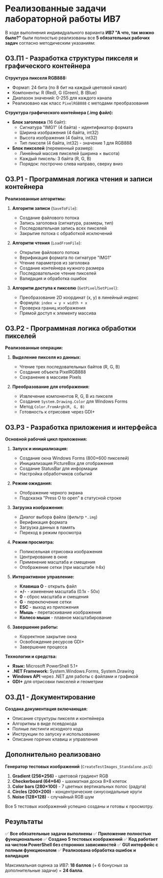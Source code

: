 # Реализованные задачи лабораторной работы ИВ7

В ходе выполнения индивидуального варианта **ИВ7 "А что, так можно было?"** были полностью реализованы все **5 обязательных рабочих задач** согласно методическим указаниям:

## ОЗ.П1 - Разработка структуры пикселя и графического контейнера

**Структура пикселя RGB888:**
- Формат: 24 бита (по 8 бит на каждый цветовой канал)
- Компоненты: R (Red), G (Green), B (Blue)
- Диапазон значений: 0-255 для каждого канала
- Реализовано как класс `PixelRGB888` с методами преобразования

**Структура графического контейнера (.img файл):**
- **Блок заголовка** (16 байт):
  - Сигнатура "IMG1" (4 байта) - идентификатор формата
  - Ширина изображения (4 байта, int32)
  - Высота изображения (4 байта, int32)
  - Тип пикселя (4 байта, int32) - значение 1 для RGB888
- **Блок пикселей** (переменный размер):
  - Линейный массив пикселей (ширина × высота)
  - Каждый пиксель: 3 байта (R, G, B)
  - Порядок: построчно слева направо, сверху вниз

## ОЗ.Р1 - Программная логика чтения и записи контейнера

**Реализованные алгоритмы:**

1. **Алгоритм записи** (`SaveToFile`):
   - Создание файлового потока
   - Запись заголовка (сигнатура, размеры, тип)
   - Последовательная запись всех пикселей
   - Закрытие потока с обработкой исключений

2. **Алгоритм чтения** (`LoadFromFile`):
   - Открытие файлового потока
   - Верификация формата по сигнатуре "IMG1"
   - Чтение параметров из заголовка
   - Создание контейнера нужного размера
   - Последовательное чтение пикселей
   - Валидация и обработка ошибок

3. **Алгоритм доступа к пикселю** (`GetPixel`/`SetPixel`):
   - Преобразование 2D координат (x, y) в линейный индекс
   - Формула: `index = y × width + x`
   - Проверка границ изображения
   - Прямой доступ к элементу массива

## ОЗ.Р2 - Программная логика обработки пикселей

**Реализованные операции:**

1. **Выделение пикселя из данных:**
   - Чтение трех последовательных байтов (R, G, B)
   - Создание объекта PixelRGB888
   - Сохранение в массиве Pixels

2. **Преобразование для отображения:**
   - Извлечение компонентов R, G, B из пикселя
   - Создание `System.Drawing.Color` для Windows Forms
   - Метод `Color.FromArgb(R, G, B)`
   - Готовность к отрисовке через GDI+

## ОЗ.Р3 - Разработка приложения и интерфейса

**Основной рабочий цикл приложения:**

1. **Запуск и инициализация:**
   - Создание окна Windows Forms (800×600 пикселей)
   - Инициализация PictureBox для отображения
   - Создание StatusBar для информации
   - Настройка обработчиков событий

2. **Режим ожидания:**
   - Отображение черного экрана
   - Подсказка "Press O to open" в статусной строке

3. **Загрузка изображения:**
   - Диалог выбора файла (фильтр `*.img`)
   - Верификация формата
   - Загрузка данных в память
   - Переход в режим просмотра

4. **Режим просмотра:**
   - Попиксельная отрисовка изображения
   - Центрирование в окне
   - Применение масштаба и смещения
   - Отображение сетки (при масштабе ≥4x)

5. **Интерактивное управление:**
   - **Клавиша O** - открыть файл
   - **+/-** - изменение масштаба (0.1x - 50x)
   - **0** - сброс масштаба и смещения
   - **G** - переключение сетки
   - **ESC** - выход из приложения
   - **Мышь** - перетаскивание изображения
   - **Колесо мыши** - плавное масштабирование

6. **Завершение работы:**
   - Корректное закрытие окна
   - Освобождение ресурсов GDI+
   - Завершение процесса

**Технологии и средства:**
- **Язык:** Microsoft PowerShell 5.1+
- **.NET Framework:** System.Windows.Forms, System.Drawing
- **Windows API** через .NET для работы с файлами и графикой
- **GDI+** для отрисовки пикселей и геометрии

## ОЗ.Д1 - Документирование

**Создана документация включающая:**
- Описание структуры пикселя и контейнера
- Алгоритмы в виде псевдокода
- Полные листинги исходного кода
- Инструкции по запуску и использованию
- Описание горячих клавиш и управления

## Дополнительно реализовано

**Генератор тестовых изображений** (`CreateTestImages_Standalone.ps1`):

1. **Gradient (256×256)** - цветовой градиент RGB
2. **Checkerboard (64×64)** - шахматная доска 8×8 клеток
3. **Color bars (280×100)** - 7 цветных вертикальных полос (радуга)
4. **Circles (200×200)** - концентрические синусоидальные круги
5. **Noise (128×128)** - случайный RGB шум

Все 5 тестовых изображений успешно созданы и готовы к просмотру.

## Результаты

✅ **Все обязательные задачи выполнены**
✅ **Приложение полностью функциональное**
✅ **Создано 5 тестовых изображений**
✅ **Код работает на чистом PowerShell без сторонних зависимостей**
✅ **GUI интерфейс с полным функционалом**
✅ **Реализована обработка ошибок и валидация**

Максимальная оценка за ИВ7: **18 баллов** (+ 6 бонусных за дополнительные задачи) = **24 балла**.